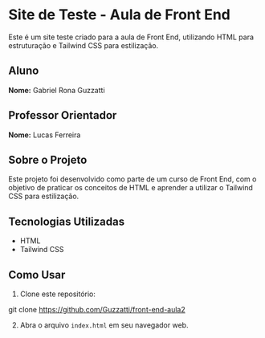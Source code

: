 # Site de Teste - Aula de Front End

Este é um site teste criado para a aula de Front End, utilizando HTML para estruturação e Tailwind CSS para estilização.

## Aluno

**Nome:** Gabriel Rona Guzzatti

## Professor Orientador

**Nome:** Lucas Ferreira

## Sobre o Projeto

Este projeto foi desenvolvido como parte de um curso de Front End, com o objetivo de praticar os conceitos de HTML e aprender a utilizar o Tailwind CSS para estilização.

## Tecnologias Utilizadas

- HTML
- Tailwind CSS

## Como Usar

1. Clone este repositório:

git clone https://github.com/Guzzatti/front-end-aula2


2. Abra o arquivo `index.html` em seu navegador web.

